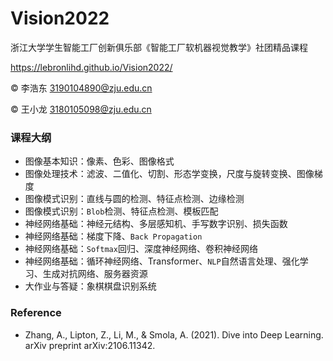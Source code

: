 # Vision2022

浙江大学学生智能工厂创新俱乐部《智能工厂软机器视觉教学》社团精品课程

https://lebronlihd.github.io/Vision2022/

&copy; 李浩东 3190104890@zju.edu.cn

&copy; 王小龙 3180105098@zju.edu.cn

### 课程大纲

- 图像基本知识：像素、色彩、图像格式
- 图像处理技术：滤波、二值化、切割、形态学变换，尺度与旋转变换、图像梯度
- 图像模式识别：直线与圆的检测、特征点检测、边缘检测
- 图像模式识别：`Blob`检测、特征点检测、模板匹配
- 神经网络基础：神经元结构、多层感知机、手写数字识别、损失函数
- 神经网络基础：梯度下降、`Back Propagation`
- 神经网络基础：`Softmax`回归、深度神经网络、卷积神经网络
- 神经网络基础：循环神经网络、Transformer、`NLP`自然语言处理、强化学习、生成对抗网络、服务器资源
- 大作业与答疑：象棋棋盘识别系统

### Reference

- Zhang, A., Lipton, Z., Li, M., & Smola, A. (2021). Dive into Deep Learning. arXiv preprint arXiv:2106.11342.
